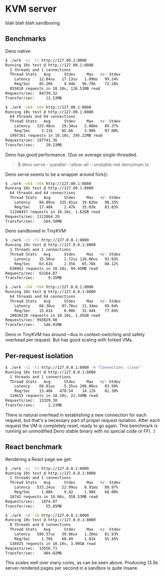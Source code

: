 # KVM server

blah blah blah sandboxing

## Benchmarks

Deno native:
```sh
$ ./wrk -c1 -t1 http://127.00.1:8080
Running 10s test @ http://127.00.1:8080
  1 threads and 1 connections
  Thread Stats   Avg      Stdev     Max   +/- Stdev
    Latency    12.04us   17.13us   1.89ms   99.24%
    Req/Sec    85.20k     9.94k   96.70k    72.28%
  855810 requests in 10.10s, 126.51MB read
Requests/sec:  84739.32
Transfer/sec:     12.53MB

$ ./wrk -c64 -t64 http://127.00.1:8080
Running 10s test @ http://127.00.1:8080
  64 threads and 64 connections
  Thread Stats   Avg      Stdev     Max   +/- Stdev
    Latency   323.48us   29.34us   2.08ms   89.37%
    Req/Sec     3.11k    85.66     3.99k    97.00%
  1997161 requests in 10.10s, 295.22MB read
Requests/sec: 197741.36
Transfer/sec:     29.23MB
```
Deno has good performance. 12us on average single-threaded.

> $ deno serve --parallel --allow-all --unstable-net deno/main.ts

Deno serve seems to be a wrapper around fork():
```sh
$ ./wrk -c64 -t64 http://127.00.1:8080
Running 10s test @ http://127.00.1:8080
  64 threads and 64 connections
  Thread Stats   Avg      Stdev     Max   +/- Stdev
    Latency    84.89us  335.01us  19.62ms   98.35%
    Req/Sec    17.48k     2.47k   35.03k    83.03%
  11240457 requests in 10.10s, 1.62GB read
Requests/sec: 1112864.20
Transfer/sec:    164.50MB
```

Deno sandboxed in TinyKVM:
```sh
$ ./wrk -c1 -t1 http://127.0.0.1:8000
Running 10s test @ http://127.0.0.1:8000
  1 threads and 1 connections
  Thread Stats   Avg      Stdev     Max   +/- Stdev
    Latency    15.50us    1.72us 126.00us   93.03%
    Req/Sec    63.61k     2.35k   65.78k    88.12%
  638961 requests in 10.10s, 94.45MB read
Requests/sec:  63264.87
Transfer/sec:      9.35MB

$ ./wrk -c64 -t64 http://127.0.0.1:8000
Running 10s test @ http://127.0.0.1:8000
  64 threads and 64 connections
  Thread Stats   Avg      Stdev     Max   +/- Stdev
    Latency    68.30us   97.70us  11.34ms   99.04%
    Req/Sec    15.61k     6.90k   32.44k    77.84%
  10038128 requests in 10.10s, 1.45GB read
Requests/sec: 993829.98
Transfer/sec:    146.91MB
```
Deno in TinyKVM has around ~4us in context-switching and safety overhead per request. But has good scaling with forked VMs.

## Per-request isolation

```sh
$ ./wrk -c1 -t1 http://127.0.0.1:8000 -H "Connection: close"
Running 10s test @ http://127.0.0.1:8000
  1 threads and 1 connections
  Thread Stats   Avg      Stdev     Max   +/- Stdev
    Latency    60.61us    5.35us 206.00us   83.50%
    Req/Sec    13.40k   478.54    14.12k    62.38%
  134615 requests in 10.10s, 22.34MB read
Requests/sec:  13329.30
Transfer/sec:      2.21MB
```
There is natural overhead in establishing a new connection for each request, but that's a necessary part of proper request isolation. After each request the VM is completely reset, ready to go again. This benchmark is running an unmodified Deno stable binary with no special code or FFI. :)

## React benchmark

Rendering a React page we get:
```sh
$ ./wrk -c1 -t1 http://127.0.0.1:8000
Running 10s test @ http://127.0.0.1:8000
  1 threads and 1 connections
  Thread Stats   Avg      Stdev     Max   +/- Stdev
    Latency   533.24us   22.99us   0.91ms   88.97%
    Req/Sec     1.88k     9.42     1.90k    68.00%
  18741 requests in 10.00s, 558.53MB read
Requests/sec:   1874.07
Transfer/sec:     55.85MB

$ ./wrk -c8 -t8 http://127.0.0.1:8000
Running 10s test @ http://127.0.0.1:8000
  8 threads and 8 connections
  Thread Stats   Avg      Stdev     Max   +/- Stdev
    Latency   589.57us   39.86us   1.26ms   81.93%
    Req/Sec     1.70k    60.49     1.81k    55.45%
  136925 requests in 10.10s, 3.99GB read
Requests/sec:  13556.71
Transfer/sec:    404.02MB
```
This scales well over many cores, as can be seen above. Producing 13.5k server-rendered pages per second in a sandbox is quite insane.
